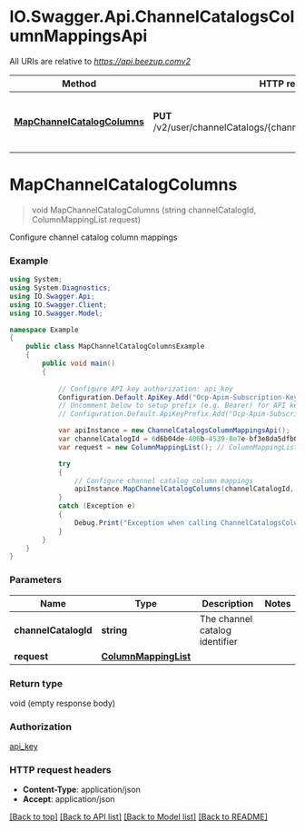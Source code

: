 # IO.Swagger.Api.ChannelCatalogsColumnMappingsApi

All URIs are relative to *https://api.beezup.comv2*

Method | HTTP request | Description
------------- | ------------- | -------------
[**MapChannelCatalogColumns**](ChannelCatalogsColumnMappingsApi.md#mapchannelcatalogcolumns) | **PUT** /v2/user/channelCatalogs/{channelCatalogId}/columnMappings | Configure channel catalog column mappings


<a name="mapchannelcatalogcolumns"></a>
# **MapChannelCatalogColumns**
> void MapChannelCatalogColumns (string channelCatalogId, ColumnMappingList request)

Configure channel catalog column mappings

### Example
```csharp
using System;
using System.Diagnostics;
using IO.Swagger.Api;
using IO.Swagger.Client;
using IO.Swagger.Model;

namespace Example
{
    public class MapChannelCatalogColumnsExample
    {
        public void main()
        {
            
            // Configure API key authorization: api_key
            Configuration.Default.ApiKey.Add("Ocp-Apim-Subscription-Key", "YOUR_API_KEY");
            // Uncomment below to setup prefix (e.g. Bearer) for API key, if needed
            // Configuration.Default.ApiKeyPrefix.Add("Ocp-Apim-Subscription-Key", "Bearer");

            var apiInstance = new ChannelCatalogsColumnMappingsApi();
            var channelCatalogId = 6d6b04de-406b-4539-8e7e-bf3e8da5dfb0;  // string | The channel catalog identifier
            var request = new ColumnMappingList(); // ColumnMappingList | 

            try
            {
                // Configure channel catalog column mappings
                apiInstance.MapChannelCatalogColumns(channelCatalogId, request);
            }
            catch (Exception e)
            {
                Debug.Print("Exception when calling ChannelCatalogsColumnMappingsApi.MapChannelCatalogColumns: " + e.Message );
            }
        }
    }
}
```

### Parameters

Name | Type | Description  | Notes
------------- | ------------- | ------------- | -------------
 **channelCatalogId** | **string**| The channel catalog identifier | 
 **request** | [**ColumnMappingList**](ColumnMappingList.md)|  | 

### Return type

void (empty response body)

### Authorization

[api_key](../README.md#api_key)

### HTTP request headers

 - **Content-Type**: application/json
 - **Accept**: application/json

[[Back to top]](#) [[Back to API list]](../README.md#documentation-for-api-endpoints) [[Back to Model list]](../README.md#documentation-for-models) [[Back to README]](../README.md)

